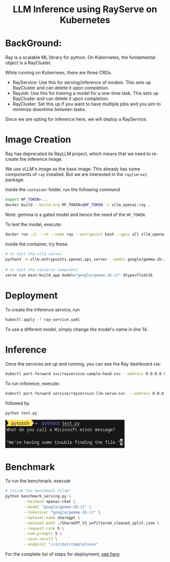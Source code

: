 <div align="center">

# LLM Inference using RayServe on Kubernetes

</div>

# BackGround:
Ray is a scalable ML library for python. On Kubernetes, the fundamental object is a RayCluster.

While running on Kubernees, there are three CRDs.

- RayService: Use this for serving/inference of models. This sets up RayCluster and can delete it upon completion. 
- RayJob: Use this for training a model for a one-time task. This sets up RayCluster and can delete it upon completion.
- RayCluster: Set this up if you want to have multiple jobs and you aim to minimize downtime between tasks.

Since we are opting for inference here, we will deploy a RayService.


# Image Creation

Ray has deprecated its RayLLM project, which means that we need to re-create the inference image.

We use vLLM's image as the base image. This already has some components of `ray` installed. But we are interested in the `ray[serve]` package.

Inside the `container` folder, run the following command

```bash
export HF_TOKEN=...
docker build --build-arg HF_TOKEN=$HF_TOKEN -t vllm_openai:ray .
```
Note: gemma is a gated model and hence the need of the `HF_TOKEN`.


To test the model, execute:
```bash
docker run -it --rm --name ray --entrypoint bash --gpus all vllm_openai:ray
```

Inside the container, try these.

```bash
# to test the vllm server
python3 -m vllm.entrypoints.openai.api_server --model google/gemma-2b-it --dtype float16

# to test the rayserve component
serve run main:build_app model="google/gemma-2b-it" dtype=float16
```

# Deployment
To create the inference service,  run

```bash
kubectl apply -f ray-service.yaml
```

To use a different model, simply change the model's name in line 14. 

# Inference
Once the services are up and running, you can see the Ray dashboard via:

```bash
kubectl port-forward svc/rayservice-sample-head-svc --address 0.0.0.0 8080:8265
```

To run inference,  execute:
```bash
kubectl port-forward service/rayservice-llm-serve-svc  --address 0.0.0.0 8000:8000
```

followed by

```bash
python test.py
```

![](./img/test.png)
# Benchmark
To run the benchmark, execute

```bash
# inside the benchmark folder
python benchmark_serving.py \
        --backend openai-chat \
        --model "google/gemma-2b-it" \
        --tokenizer "google/gemma-2b-it" \
        --dataset-name sharegpt \
        --dataset-path ./ShareGPT_V3_unfiltered_cleaned_split.json \
        --request-rate 5 \
        --num-prompts 5 \
        --save-result \
        --endpoint "/v1/chat/completions"
```

For the complete list of steps for deployment, [see here](./complete_steps.md)